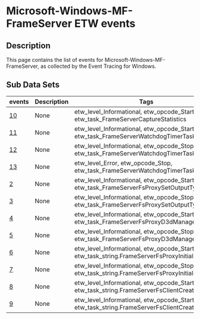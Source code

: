 # Microsoft-Windows-MF-FrameServer ETW events

## Description
This page contains the list of events for Microsoft-Windows-MF-FrameServer, as collected by the Event Tracing for Windows.

## Sub Data Sets
|events|Description|Tags|
|---|---|---|
|[10](events/event-10.md)|None|etw_level_Informational, etw_opcode_Start, etw_task_FrameServerCaptureStatistics|
|[11](events/event-11.md)|None|etw_level_Informational, etw_opcode_Start, etw_task_FrameServerWatchdogTimerTask|
|[12](events/event-12.md)|None|etw_level_Informational, etw_opcode_Stop, etw_task_FrameServerWatchdogTimerTask|
|[13](events/event-13.md)|None|etw_level_Error, etw_opcode_Stop, etw_task_FrameServerWatchdogTimerTask|
|[2](events/event-2.md)|None|etw_level_Informational, etw_opcode_Start, etw_task_FrameServerFsProxySetOutputType|
|[3](events/event-3.md)|None|etw_level_Informational, etw_opcode_Stop, etw_task_FrameServerFsProxySetOutputType|
|[4](events/event-4.md)|None|etw_level_Informational, etw_opcode_Start, etw_task_FrameServerFsProxyD3dManager|
|[5](events/event-5.md)|None|etw_level_Informational, etw_opcode_Stop, etw_task_FrameServerFsProxyD3dManager|
|[6](events/event-6.md)|None|etw_level_Informational, etw_opcode_Start, etw_task_string.FrameServerFsProxyInitialization|
|[7](events/event-7.md)|None|etw_level_Informational, etw_opcode_Stop, etw_task_string.FrameServerFsProxyInitialization|
|[8](events/event-8.md)|None|etw_level_Informational, etw_opcode_Start, etw_task_string.FrameServerFsClientCreateSample|
|[9](events/event-9.md)|None|etw_level_Informational, etw_opcode_Start, etw_task_string.FrameServerFsClientCreateSample|
